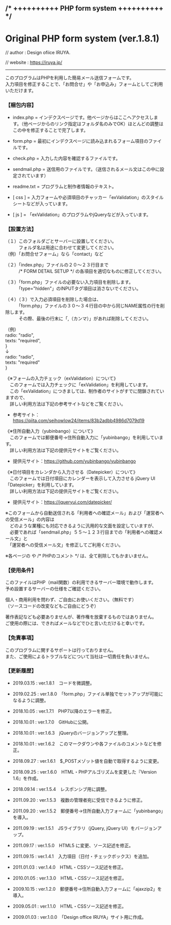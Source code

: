 ## /* ++++++++++ PHP form system ++++++++++ */

# Original PHP form system (ver.1.8.1)

// author :  Design ofiice IRUYA.

// website : https://iruya.jp/

***


このプログラムはPHPを利用した簡易メール送信フォームです。  
入力項目を修正することで、「お問合せ」や「お申込み」フォームとしてご利用いただけます。


### 【梱包内容】

* index.php    = インデクスページです。他ページからはここへアクセスします。（他ページからのリンク指定はフォルダ名のみでOK）ほとんどの調整はこの中を修正することで完了します。

* form.php     = 最初にインデクスページに読み込まれるフォーム項目のファイルです。

* check.php    = 入力した内容を確認するファイルです。

* sendmail.php = 送信用のファイルです。（送信されるメール文はこの中に設定されています）

* readme.txt   = プログラムと制作者情報のテキスト。

* [ css ]      = 入力フォームや必須項目のチャッカー「exValidation」のスタイルシートなどが入っています。

* [ js ]       = 「exValidation」のプログラムやjQueryなどが入っています。


### 【設置方法】

（１）このフォルダごとサーバーに設置してください。  
　　　フォルダ名は用途に合わせて変更してください。  
  （例）「お問合せフォーム」なら「contact」など
 
（２）「index.php」ファイルの２０〜２３行目まで  
　　　/* FORM DETAIL SETUP */ の各項目を適切なものに修正してください。

（３）「form.php」ファイルの必要ない入力項目を削除します。  
　　　「type="hidden"」のINPUTタグ項目は消さないでください。

（４）（３）で入力必須項目を削除した場合は、  
　　　「form.php」ファイルの３０〜３４行目の中から同じNAME属性の行を削除します。  
　　　その際、最後の行末に「,（カンマ）」があれば削除してください。  
   
   （例）  
       radio: "radio",  
       texts: "required",  
      }  
              ↓  
       radio: "radio",  
       texts: "required"  
      }  
   
   
《※フォームの入力チェック（exValidation）について》  
　このフォームでは入力チェックに「exValidation」を利用しています。  
　この「exValidation」につきましては、制作者のサイトがすでに閉鎖されていますので、  
　詳しい利用方法は下記の参考サイトなどをご覧ください。  
 * 参考サイト：https://qiita.com/seihowlow24/items/83b2adbb4986d7079d19  

《※住所自動入力（yubinbango）について》  
　このフォームでは郵便番号->住所自動入力に「yubinbango」を利用しています。  
　詳しい利用方法は下記の提供元サイトをご覧ください。  
 * 提供元サイト：https://github.com/yubinbango/yubinbango

《※日付項目をカレンダから入力させる（Datepicker）について》  
　このフォームでは日付項目にカレンダーを表示して入力させる jQuery UI「Datepicker」を利用しています。  
　詳しい利用方法は下記の提供元サイトをご覧ください。  
 * 提供元サイト：https://jqueryui.com/datepicker/

※このフォームから自動送信される「利用者への確認メール」および「運営者への受信メール」の内容は  
　どのような業種にも対応できるように汎用的な文面を設定していますが、  
　必要であれば「sendmail.php」５５〜１２３行目までの「利用者への確認メール文」と  
　「運営者への受信メール文」を修正してご利用ください。

※各ページの <!-- HTMLコメント --> や /* PHPのコメント */ は、全て削除してもかまいません。


### 【使用条件】

このファイルはPHP（mail関数）の利用できるサーバー環境で動作します。  
予め設置するサーバーの仕様をご確認ください。

個人・商用利用を問わず、ご自由にお使いください。（無料です）  
（ソースコードの改変などもご自由にどうぞ）

著作表記なども必要ありませんが、著作権を放棄するものではありません。  
ご使用の際には、できればメールなどでひと言いただけると幸いです。


### 【免責事項】

このプログラムに関するサポートは行っておりません。  
また、ご使用によるトラブルなどについて当社は一切責任を負いません。


### 【更新履歴】

* 2019.03.15 : ver.1.8.1　コードを微調整。

* 2019.02.25 : ver.1.8.0　「form.php」ファイル単独でセットアップが可能になるように調整。

* 2018.10.05 : ver.1.7.1　PHP7以降のエラーを修正。

* 2018.10.01 : ver.1.7.0　GitHubに公開。

* 2018.10.01 : ver.1.6.3　jQueryのバージョンアップと整理。

* 2018.10.01 : ver.1.6.2　このマークダウンや各ファイルのコメントなどを修正。

* 2018.09.27 : ver.1.6.1　$_POSTメゾット値を自動で取得するように変更。

* 2018.09.25 : ver.1.6.0　HTML・PHPアルゴリズムを変更した『Version 1.6』を作成。

* 2018.09.14 : ver.1.5.4　レスポンシブ用に調整。

* 2011.09.20 : ver.1.5.3　複数の管理者宛に受信できるように修正。

* 2011.09.20 : ver.1.5.2　郵便番号->住所自動入力フォームに「yubinbango」を導入。

* 2011.09.19 : ver.1.5.1　JSライブラリ（jQuery, jQuery UI）をバージョンアップ。

* 2011.09.17 : ver.1.5.0　HTML5 に変更、ソース記述を修正。

* 2011.09.15 : ver.1.4.1　入力項目（日付・チェックボックス）を追加。

* 2011.01.03 : ver.1.4.0　HTML・CSSソース記述を修正。

* 2010.01.05 : ver.1.3.0　HTML・CSSソース記述を修正。

* 2009.10.15 : ver.1.2.0　郵便番号->住所自動入力フォームに「ajaxzip2」を導入。

* 2009.05.01 : ver.1.1.0　HTML・CSSソース記述を修正。

* 2009.01.03 : ver.1.0.0　「Design office IRUYA」サイト用に作成。
